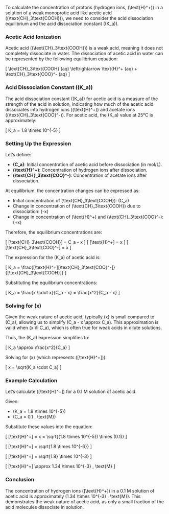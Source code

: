To calculate the concentration of protons (hydrogen ions, \(\text{H}^+\)) in a solution of a weak monoprotic acid like acetic acid (\(\text{CH}_3\text{COOH}\)), we need to consider the acid dissociation equilibrium and the acid dissociation constant (\(K_a\)).

### Acetic Acid Ionization

Acetic acid (\(\text{CH}_3\text{COOH}\)) is a weak acid, meaning it does not completely dissociate in water. The dissociation of acetic acid in water can be represented by the following equilibrium equation:

\[
\text{CH}_3\text{COOH} (aq) \leftrightarrow \text{H}^+ (aq) + \text{CH}_3\text{COO}^- (aq)
\]

### Acid Dissociation Constant (\(K_a\))

The acid dissociation constant (\(K_a\)) for acetic acid is a measure of the strength of the acid in solution, indicating how much of the acetic acid dissociates into hydrogen ions (\(\text{H}^+\)) and acetate ions (\(\text{CH}_3\text{COO}^-\)). For acetic acid, the \(K_a\) value at 25°C is approximately:

\[
K_a = 1.8 \times 10^{-5}
\]

### Setting Up the Expression

Let’s define:

- **\(C_a\)**: Initial concentration of acetic acid before dissociation (in mol/L).
- **\(\text{H}^+\)**: Concentration of hydrogen ions after dissociation.
- **\(\text{CH}_3\text{COO}^-\)**: Concentration of acetate ions after dissociation.

At equilibrium, the concentration changes can be expressed as:

- Initial concentration of \(\text{CH}_3\text{COOH}\): \(C_a\)
- Change in concentration of \(\text{CH}_3\text{COOH}\) due to dissociation: \(-x\)
- Change in concentration of \(\text{H}^+\) and \(\text{CH}_3\text{COO}^-\): \(+x\)

Therefore, the equilibrium concentrations are:

\[
[\text{CH}_3\text{COOH}] = C_a - x
\]
\[
[\text{H}^+] = x
\]
\[
[\text{CH}_3\text{COO}^-] = x
\]

The expression for the \(K_a\) of acetic acid is:

\[
K_a = \frac{[\text{H}^+][\text{CH}_3\text{COO}^-]}{[\text{CH}_3\text{COOH}]}
\]

Substituting the equilibrium concentrations:

\[
K_a = \frac{x \cdot x}{C_a - x} = \frac{x^2}{C_a - x}
\]

### Solving for \(x\)

Given the weak nature of acetic acid, typically \(x\) is small compared to \(C_a\), allowing us to simplify \(C_a - x \approx C_a\). This approximation is valid when \(x \ll C_a\), which is often true for weak acids in dilute solutions.

Thus, the \(K_a\) expression simplifies to:

\[
K_a \approx \frac{x^2}{C_a}
\]

Solving for \(x\) (which represents \([\text{H}^+]\)):

\[
x = \sqrt{K_a \cdot C_a}
\]

### Example Calculation

Let’s calculate \([\text{H}^+]\) for a 0.1 M solution of acetic acid.

Given:
- \(K_a = 1.8 \times 10^{-5}\)
- \(C_a = 0.1 \, \text{M}\)

Substitute these values into the equation:

\[
[\text{H}^+] = x = \sqrt{(1.8 \times 10^{-5}) \times (0.1)}
\]

\[
[\text{H}^+] = \sqrt{1.8 \times 10^{-6}}
\]

\[
[\text{H}^+] = \sqrt{1.8} \times 10^{-3}
\]

\[
[\text{H}^+] \approx 1.34 \times 10^{-3} \, \text{M}
\]

### Conclusion

The concentration of hydrogen ions \([\text{H}^+]\) in a 0.1 M solution of acetic acid is approximately \(1.34 \times 10^{-3} \, \text{M}\). This demonstrates the weak nature of acetic acid, as only a small fraction of the acid molecules dissociate in solution.